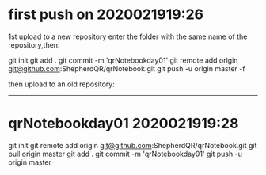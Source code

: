 <!--
 * @Author: Shepherd Qirong
 * @Date: 2020-02-19 16:43:31
 * @Github: https://github.com/ShepherdQR
 * @LastEditors: Shepherd Qirong
 * @LastEditTime: 2020-02-19 19:28:24
 * @Copyright (c) 2019--20xx Shepherd Qirong. All rights reserved.
 -->


# first push on 2020021919:26

1st upload to a new repository
enter the folder with the same name of the repository,then:

git init
git add .
git commit -m 'qrNotebookday01'
git remote add origin git@github.com:ShepherdQR/qrNotebook.git
git push -u origin master -f

then upload to an old repository:

-----------------------------

# qrNotebookday01 2020021919:28
git init
git remote add origin git@github.com:ShepherdQR/qrNotebook.git
git pull origin master
git add .
git commit -m 'qrNotebookday01'
git push -u origin master
